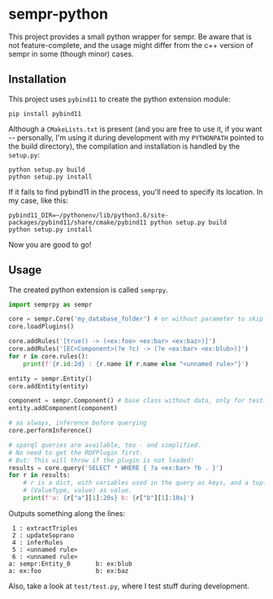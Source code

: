 # sempr-python

This project provides a small python wrapper for sempr. Be aware that is not
feature-complete, and the usage might differ from the c++ version of sempr in
some (though minor) cases.

## Installation

This project uses `pybind11` to create the python extension module:
```
pip install pybind11
```
Although a `CMakeLists.txt` is present (and you are free to use it,
if you want -- personally, I'm using it during development with my `PYTHONPATH`
pointed to the build directory), the compilation and installation is handled by
the `setup.py`:
```
python setup.py build
python setup.py install
```
If it fails to find pybind11 in the process, you'll need to specify its
location. In my case, like this:
```
pybind11_DIR=~/pythonenv/lib/python3.6/site-packages/pybind11/share/cmake/pybind11 python setup.py build
python setup.py install
```

Now you are good to go!

## Usage

The created python extension is called `semprpy`.

```python
import semprpy as sempr

core = sempr.Core('my_database_folder') # or without parameter to skip persistence
core.loadPlugins()

core.addRules('[true() -> (<ex:foo> <ex:bar> <ex:baz>)]')
core.addRules('[EC<Component>(?e ?c) -> (?e <ex:bar> <ex:blub>)]')
for r in core.rules():
    print(f'{r.id:2d} : {r.name if r.name else "<unnamed rule>"}')

entity = sempr.Entity()
core.addEntity(entity)

component = sempr.Component() # base class without data, only for testing
entity.addComponent(component)

# as always, inference before querying
core.performInference()

# sparql queries are available, too - and simplified.
# No need to get the RDFPlugin first.
# But: This will throw if the plugin is not loaded!
results = core.query('SELECT * WHERE { ?a <ex:bar> ?b . }')
for r in results:
    # r is a dict, with variables used in the query as keys, and a tuple of
    # (ValueType, value) as value.
    print(f'a: {r["a"][1]:20s} b: {r["b"][1]:10s}')
```

Outputs something along the lines:

```
 1 : extractTriples
 2 : updateSoprano
 4 : inferRules
 5 : <unnamed rule>
 6 : <unnamed rule>
a: sempr:Entity_0       b: ex:blub
a: ex:foo               b: ex:baz
```

Also, take a look at `test/test.py`, where I test stuff during development.